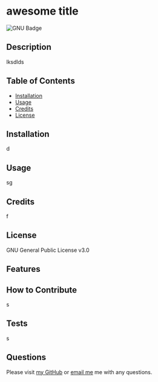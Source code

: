 
# awesome title

![GNU Badge](https://img.shields.io/badge/License-GNU-red)

## Description
lksdlds

## Table of Contents

- [Installation](#installation)
- [Usage](#usage)
- [Credits](#credits)
- [License](#license)

## Installation
d

## Usage
sg

## Credits
f


## License
GNU General Public License v3.0
  

## Features

## How to Contribute
s
## Tests
s
## Questions
Please visit [my GitHub](http://www.github.com/test) or [email me](mailto:test@test.com) me with any questions.